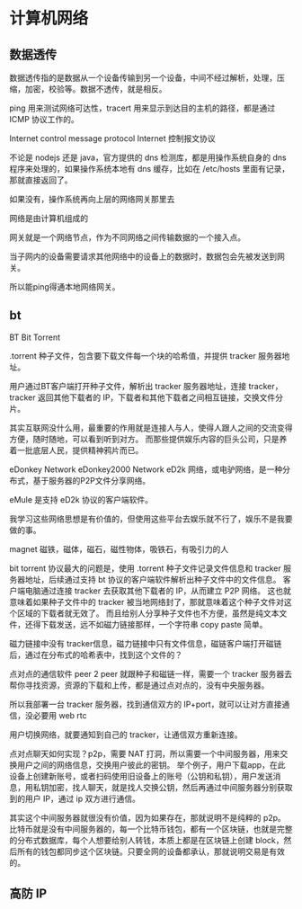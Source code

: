 # 计算机网络

## 数据透传

数据透传指的是数据从一个设备传输到另一个设备，中间不经过解析，处理，压缩，加密，校验等。数据不透传，就是相反。





ping 用来测试网络可达性，tracert 用来显示到达目的主机的路径，都是通过 ICMP 协议工作的。

Internet control message protocol
Internet 控制报文协议

不论是 nodejs 还是 java，官方提供的 dns 检测库，都是用操作系统自身的 dns 程序来处理的，如果操作系统本地有 dns 缓存，比如在 /etc/hosts 里面有记录，那就直接返回了。

如果没有，操作系统再向上层的网络网关那里去

网络是由计算机组成的

网关就是一个网络节点，作为不同网络之间传输数据的一个接入点。

当子网内的设备需要请求其他网络中的设备上的数据时，数据包会先被发送到网关。

所以能ping得通本地网络网关。


## bt


BT
Bit Torrent

.torrent 种子文件，包含要下载文件每一个块的哈希值，并提供 tracker 服务器地址。

用户通过BT客户端打开种子文件，解析出 tracker 服务器地址，连接 tracker，tracker 返回其他下载者的 IP，下载者和其他下载者之间相互链接，交换文件分片。

其实互联网没什么用，最重要的作用就是连接人与人，使得人跟人之间的交流变得方便，随时随地，可以看到听到对方。
而那些提供娱乐内容的巨头公司，只是养着一批底层人民，提供精神鸦片而已。

eDonkey Network
eDonkey2000 Network
eD2k 网络，或电驴网络，是一种分布式，基于服务器的P2P文件分享网络。

eMule 是支持 eD2k 协议的客户端软件。

我学习这些网络思想是有价值的，但使用这些平台去娱乐就不行了，娱乐不是我要做的事。

magnet 磁铁，磁体，磁石，磁性物体，吸铁石，有吸引力的人

bit torrent 协议最大的问题是，使用 .torrent 种子文件记录文件信息和 tracker 服务器地址，后续通过支持 bt 协议的客户端软件解析出种子文件中的文件信息。
客户端电脑通过连接 tracker 去获取其他下载者的 IP，从而建立 P2P 网络。
这也就意味着如果种子文件中的 tracker 被当地网络封了，那就意味着这个种子文件对这个区域的下载者就无效了。
而且给别人分享种子文件也不方便，虽然是纯文本文件，还得下载发送，远不如磁力链接那样，一个字符串 copy paste 简单。

磁力链接中没有 tracker信息，磁力链接中只有文件信息，磁链客户端打开磁链后，通过在分布式的哈希表中，找到这个文件的？





点对点的通信软件
peer 2 peer
就跟种子和磁链一样，需要一个 tracker 服务器去帮你寻找资源，资源的下载和上传，都是通过点对点的，没有中央服务器。

所以我部署一台 tracker 服务器，找到通信双方的 IP+port，就可以让对方直接通信，没必要用 web rtc

用户切换网络，就要通知到自己的 tracker，让通信双方重新连接。

点对点聊天如何实现？p2p，需要 NAT 打洞，所以需要一个中间服务器，用来交换用户之间的网络信息，交换用户彼此的密钥。
举个例子，用户下载app，在此设备上创建新账号，或者扫码使用旧设备上的账号（公钥和私钥），用户发送消息，用私钥加密，找人聊天，就是找人交换公钥，然后再通过中间服务器分别获取到的用户 IP，通过 ip 双方进行通信。

其实这个中间服务器就很没有价值，因为如果存在，那就说明不是纯粹的 p2p。
比特币就是没有中间服务器的，每一个比特币钱包，都有一个区块链，也就是完整的分布式数据库，每个人想要给别人转钱，本质上都是在区块链上创建 block，然后所有的钱包都同步这个区块链。只要全网的设备都承认，那就说明交易是有效的。



## 高防 IP
